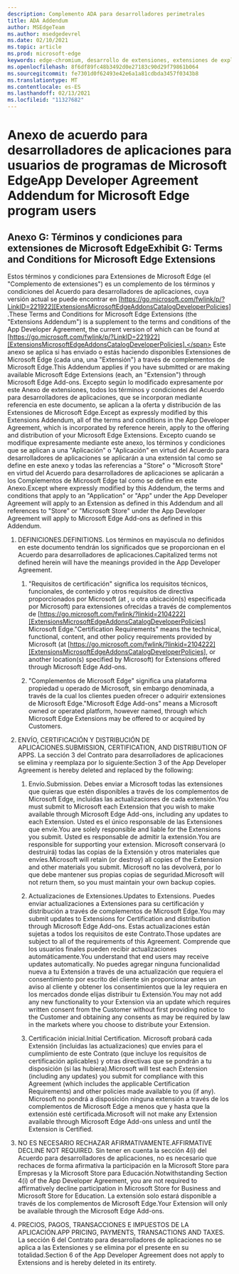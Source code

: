 ```yaml
---
description: Complemento ADA para desarrolladores perimetrales
title: ADA Addendum
author: MSEdgeTeam
ms.author: msedgedevrel
ms.date: 02/10/2021
ms.topic: article
ms.prod: microsoft-edge
keywords: edge-chromium, desarrollo de extensiones, extensiones de explorador, complementos, centro de partners, desarrollador
ms.openlocfilehash: 8f6df89fc48b3492d0e27183c90d29f79861b064
ms.sourcegitcommit: fe7301d0f62493e42e6a1a81cdbda3457f0343b8
ms.translationtype: MT
ms.contentlocale: es-ES
ms.lasthandoff: 02/13/2021
ms.locfileid: "11327682"
---
```

# <span data-ttu-id="314e9-104">Anexo de acuerdo para desarrolladores de aplicaciones para usuarios de programas de Microsoft Edge</span><span class="sxs-lookup"><span data-stu-id="314e9-104">App Developer Agreement Addendum for Microsoft Edge program users</span></span>  

## <span data-ttu-id="314e9-105">Anexo G: Términos y condiciones para extensiones de Microsoft Edge</span><span class="sxs-lookup"><span data-stu-id="314e9-105">Exhibit G: Terms and Conditions for Microsoft Edge Extensions</span></span>  

<span data-ttu-id="314e9-106">Estos términos y condiciones para Extensiones de Microsoft Edge \(el "Complemento de extensiones"\) es un complemento de los términos y condiciones del Acuerdo para desarrolladores de aplicaciones, cuya versión actual se puede encontrar en [https://go.microsoft.com/fwlink/p/?LinkID=221922][ExtensionsMicrosoftEdgeAddonsCatalogDeveloperPolicies] .</span><span class="sxs-lookup"><span data-stu-id="314e9-106">These Terms and Conditions for Microsoft Edge Extensions \(the "Extensions Addendum"\) is a supplement to the terms and conditions of the App Developer Agreement, the current version of which can be found at [https://go.microsoft.com/fwlink/p/?LinkID=221922][ExtensionsMicrosoftEdgeAddonsCatalogDeveloperPolicies].</span></span>  <span data-ttu-id="314e9-107">Este anexo se aplica si has enviado o estás haciendo disponibles Extensiones de Microsoft Edge \(cada una, una "Extensión"\) a través de complementos de Microsoft Edge.</span><span class="sxs-lookup"><span data-stu-id="314e9-107">This Addendum applies if you have submitted or are making available Microsoft Edge Extensions \(each, an "Extension"\) through Microsoft Edge Add-ons.</span></span>  <span data-ttu-id="314e9-108">Excepto según lo modificado expresamente por este Anexo de extensiones, todos los términos y condiciones del Acuerdo para desarrolladores de aplicaciones, que se incorporan mediante referencia en este documento, se aplican a la oferta y distribución de las Extensiones de Microsoft Edge.</span><span class="sxs-lookup"><span data-stu-id="314e9-108">Except as expressly modified by this Extensions Addendum, all of the terms and conditions in the App Developer Agreement, which is incorporated by reference herein, apply to the offering and distribution of your Microsoft Edge Extensions.</span></span>  <span data-ttu-id="314e9-109">Excepto cuando se modifique expresamente mediante este anexo, los términos y condiciones que se aplican a una "Aplicación" o "Aplicación" en virtud del Acuerdo para desarrolladores de aplicaciones se aplicarán a una extensión tal como se define en este anexo y todas las referencias a "Store" o "Microsoft Store" en virtud del Acuerdo para desarrolladores de aplicaciones se aplicarán a los Complementos de Microsoft Edge tal como se define en este Anexo.</span><span class="sxs-lookup"><span data-stu-id="314e9-109">Except where expressly modified by this Addendum, the terms and conditions that apply to an "Application" or "App" under the App Developer Agreement will apply to an Extension as defined in this Addendum and all references to "Store" or "Microsoft Store" under the App Developer Agreement will apply to Microsoft Edge Add-ons as defined in this Addendum.</span></span>  

1.  <span data-ttu-id="314e9-110">DEFINICIONES.</span><span class="sxs-lookup"><span data-stu-id="314e9-110">DEFINITIONS.</span></span>  <span data-ttu-id="314e9-111">Los términos en mayúscula no definidos en este documento tendrán los significados que se proporcionan en el Acuerdo para desarrolladores de aplicaciones.</span><span class="sxs-lookup"><span data-stu-id="314e9-111">Capitalized terms not defined herein will have the meanings provided in the App Developer Agreement.</span></span>  

    1.  <span data-ttu-id="314e9-112">"Requisitos de certificación" significa los requisitos técnicos, funcionales, de contenido y otros requisitos de directiva proporcionados por Microsoft \(at , u otra ubicación\(s\) especificada por Microsoft\) para extensiones ofrecidas a través de complementos de [https://go.microsoft.com/fwlink/?linkid=2104222][ExtensionsMicrosoftEdgeAddonsCatalogDeveloperPolicies] Microsoft Edge.</span><span class="sxs-lookup"><span data-stu-id="314e9-112">"Certification Requirements" means the technical, functional, content, and other policy requirements provided by Microsoft \(at [https://go.microsoft.com/fwlink/?linkid=2104222][ExtensionsMicrosoftEdgeAddonsCatalogDeveloperPolicies], or another location\(s\) specified by Microsoft\) for Extensions offered through Microsoft Edge Add-ons.</span></span>  

    1.  <span data-ttu-id="314e9-113">"Complementos de Microsoft Edge" significa una plataforma propiedad u operado de Microsoft, sin embargo denominada, a través de la cual los clientes pueden ofrecer o adquirir extensiones de Microsoft Edge.</span><span class="sxs-lookup"><span data-stu-id="314e9-113">"Microsoft Edge Add-ons" means a Microsoft owned or operated platform, however named, through which Microsoft Edge Extensions may be offered to or acquired by Customers.</span></span>

1.  <span data-ttu-id="314e9-114">ENVÍO, CERTIFICACIÓN Y DISTRIBUCIÓN DE APLICACIONES.</span><span class="sxs-lookup"><span data-stu-id="314e9-114">SUBMISSION, CERTIFICATION, AND DISTRIBUTION OF APPS.</span></span>  <span data-ttu-id="314e9-115">La sección 3 del Contrato para desarrolladores de aplicaciones se elimina y reemplaza por lo siguiente:</span><span class="sxs-lookup"><span data-stu-id="314e9-115">Section 3 of the App Developer Agreement is hereby deleted and replaced by the following:</span></span>  

    1.  <span data-ttu-id="314e9-116">Envío.</span><span class="sxs-lookup"><span data-stu-id="314e9-116">Submission.</span></span>  <span data-ttu-id="314e9-117">Debes enviar a Microsoft todas las extensiones que quieras que estén disponibles a través de los complementos de Microsoft Edge, incluidas las actualizaciones de cada extensión.</span><span class="sxs-lookup"><span data-stu-id="314e9-117">You must submit to Microsoft each Extension that you wish to make available through Microsoft Edge Add-ons, including any updates to each Extension.</span></span>  <span data-ttu-id="314e9-118">Usted es el único responsable de las Extensiones que envíe.</span><span class="sxs-lookup"><span data-stu-id="314e9-118">You are solely responsible and liable for the Extensions you submit.</span></span>  <span data-ttu-id="314e9-119">Usted es responsable de admitir la extensión.</span><span class="sxs-lookup"><span data-stu-id="314e9-119">You are responsible for supporting your extension.</span></span>  <span data-ttu-id="314e9-120">Microsoft conservará \(o destruirá\) todas las copias de la Extensión y otros materiales que envíes.</span><span class="sxs-lookup"><span data-stu-id="314e9-120">Microsoft will retain \(or destroy\) all copies of the Extension and other materials you submit.</span></span>  <span data-ttu-id="314e9-121">Microsoft no las devolverá, por lo que debe mantener sus propias copias de seguridad.</span><span class="sxs-lookup"><span data-stu-id="314e9-121">Microsoft will not return them, so you must maintain your own backup copies.</span></span>  

    1.  <span data-ttu-id="314e9-122">Actualizaciones de Extensiones.</span><span class="sxs-lookup"><span data-stu-id="314e9-122">Updates to Extensions.</span></span>  <span data-ttu-id="314e9-123">Puedes enviar actualizaciones a Extensiones para su certificación y distribución a través de complementos de Microsoft Edge.</span><span class="sxs-lookup"><span data-stu-id="314e9-123">You may submit updates to Extensions for Certification and distribution through Microsoft Edge Add-ons.</span></span>  <span data-ttu-id="314e9-124">Estas actualizaciones están sujetas a todos los requisitos de este Contrato.</span><span class="sxs-lookup"><span data-stu-id="314e9-124">Those updates are subject to all of the requirements of this Agreement.</span></span>  <span data-ttu-id="314e9-125">Comprende que los usuarios finales pueden recibir actualizaciones automáticamente.</span><span class="sxs-lookup"><span data-stu-id="314e9-125">You understand that end users may receive updates automatically.</span></span>  <span data-ttu-id="314e9-126">No puedes agregar ninguna funcionalidad nueva a tu Extensión a través de una actualización que requiera el consentimiento por escrito del cliente sin proporcionar antes un aviso al cliente y obtener los consentimientos que la ley requiera en los mercados donde elijas distribuir tu Extensión.</span><span class="sxs-lookup"><span data-stu-id="314e9-126">You may not add any new functionality to your Extension via an update which requires written consent from the Customer without first providing notice to the Customer and obtaining any consents as may be required by law in the markets where you choose to distribute your Extension.</span></span>  

    1.  <span data-ttu-id="314e9-127">Certificación inicial.</span><span class="sxs-lookup"><span data-stu-id="314e9-127">Initial Certification.</span></span>  <span data-ttu-id="314e9-128">Microsoft probará cada Extensión \(incluidas las actualizaciones\) que envíes para el cumplimiento de este Contrato \(que incluye los requisitos de certificación aplicables\) y otras directivas que se pondrán a tu disposición \(si las hubiera\).</span><span class="sxs-lookup"><span data-stu-id="314e9-128">Microsoft will test each Extension \(including any updates\) you submit for compliance with this Agreement \(which includes the applicable Certification Requirements\) and other policies made available to you \(if any\).</span></span>  <span data-ttu-id="314e9-129">Microsoft no pondrá a disposición ninguna extensión a través de los complementos de Microsoft Edge a menos que y hasta que la extensión esté certificada.</span><span class="sxs-lookup"><span data-stu-id="314e9-129">Microsoft will not make any Extension available through Microsoft Edge Add-ons unless and until the Extension is Certified.</span></span>  

1.  <span data-ttu-id="314e9-130">NO ES NECESARIO RECHAZAR AFIRMATIVAMENTE.</span><span class="sxs-lookup"><span data-stu-id="314e9-130">AFFIRMATIVE DECLINE NOT REQUIRED.</span></span>  <span data-ttu-id="314e9-131">Sin tener en cuenta la sección 4\(i\) del Acuerdo para desarrolladores de aplicaciones, no es necesario que rechaces de forma afirmativa la participación en la Microsoft Store para Empresas y la Microsoft Store para Educación.</span><span class="sxs-lookup"><span data-stu-id="314e9-131">Notwithstanding Section 4\(i\) of the App Developer Agreement, you are not required to affirmatively decline participation in Microsoft Store for Business and Microsoft Store for Education.</span></span>  <span data-ttu-id="314e9-132">La extensión solo estará disponible a través de los complementos de Microsoft Edge.</span><span class="sxs-lookup"><span data-stu-id="314e9-132">Your Extension will only be available through the Microsoft Edge Add-ons.</span></span>  

1.  <span data-ttu-id="314e9-133">PRECIOS, PAGOS, TRANSACCIONES E IMPUESTOS DE LA APLICACIÓN.</span><span class="sxs-lookup"><span data-stu-id="314e9-133">APP PRICING, PAYMENTS, TRANSACTIONS AND TAXES.</span></span>  <span data-ttu-id="314e9-134">La sección 6 del Contrato para desarrolladores de aplicaciones no se aplica a las Extensiones y se elimina por el presente en su totalidad.</span><span class="sxs-lookup"><span data-stu-id="314e9-134">Section 6 of the App Developer Agreement does not apply to Extensions and is hereby deleted in its entirety.</span></span>  

<!-- links -->  

[ExtensionsMicrosoftEdgeAddonsCatalogDeveloperPolicies]: ./developer-policies.md "Directivas para desarrolladores del catálogo de complementos de Microsoft Edge | Microsoft Docs"  
